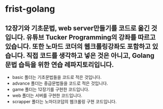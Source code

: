 # frist-golang

## 12장기와 기초문법, web server만들기를 코드로 옮긴 것입니다. 유튜브 Tucker Programming의 강좌를 따르고 있습니다. 또한 노마드 코더의 웹크롤링강좌도 포함하고 있습니다. 직접 코드를 생각하고 넣은 것은 아니고, Golang 문법 습득을 위한 연습 레파지토리입니다.

- basic 폴더는 기초문법들을 코드로 적은 것입니다.
- advance 폴더는 중급문법들을 코드로 적은 것입니다.
- game 폴더는 12장기를 구현한 코드입니다.
- web 폴더는 서버를 구현한 코드입니다.
- scrapper 폴더는 노마더코덥의 웹크롤링 구현 코드입니다.
